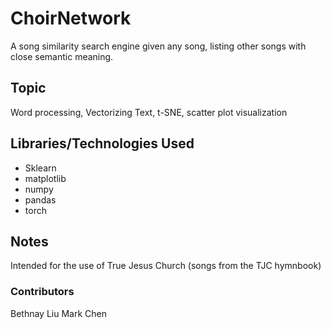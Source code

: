 # ChoirNetwork
A song similarity search engine given any song, listing other songs with close semantic meaning.

## Topic
Word processing, Vectorizing Text, t-SNE, scatter plot visualization

## Libraries/Technologies Used
- Sklearn
- matplotlib
- numpy
- pandas
- torch

## Notes
Intended for the use of True Jesus Church (songs from the TJC hymnbook) 

### Contributors 
Bethnay Liu
Mark Chen

